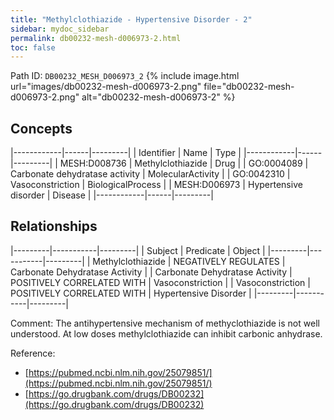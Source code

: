 ```yaml
---
title: "Methylclothiazide - Hypertensive Disorder - 2"
sidebar: mydoc_sidebar
permalink: db00232-mesh-d006973-2.html
toc: false 
---
```



Path ID: `DB00232_MESH_D006973_2`
{% include image.html url="images/db00232-mesh-d006973-2.png" file="db00232-mesh-d006973-2.png" alt="db00232-mesh-d006973-2" %}

## Concepts

|------------|------|---------|
| Identifier | Name | Type    |
|------------|------|---------|
| MESH:D008736 | Methylclothiazide | Drug |
| GO:0004089 | Carbonate dehydratase activity | MolecularActivity |
| GO:0042310 | Vasoconstriction | BiologicalProcess |
| MESH:D006973 | Hypertensive disorder | Disease |
|------------|------|---------|

## Relationships

|---------|-----------|---------|
| Subject | Predicate | Object  |
|---------|-----------|---------|
| Methylclothiazide | NEGATIVELY REGULATES | Carbonate Dehydratase Activity |
| Carbonate Dehydratase Activity | POSITIVELY CORRELATED WITH | Vasoconstriction |
| Vasoconstriction | POSITIVELY CORRELATED WITH | Hypertensive Disorder |
|---------|-----------|---------|

Comment: The antihypertensive mechanism of methyclothiazide is not well understood. At low doses methylclothiazide can inhibit carbonic anhydrase.

Reference: 
  - [https://pubmed.ncbi.nlm.nih.gov/25079851/](https://pubmed.ncbi.nlm.nih.gov/25079851/)
  - [https://go.drugbank.com/drugs/DB00232](https://go.drugbank.com/drugs/DB00232)
